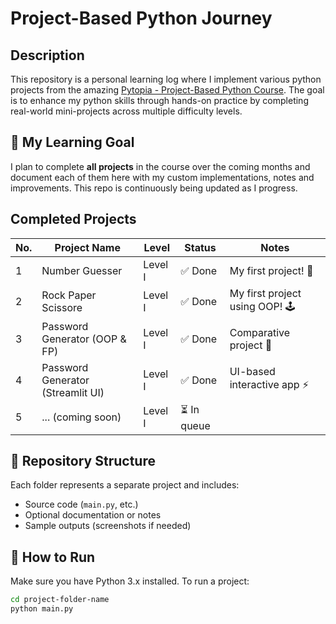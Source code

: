 # Project-Based Python Journey

## Description
This repository is a personal learning log where I implement various python projects from the amazing [Pytopia - Project-Based Python Course](https://www.pytopia.ai/courses/project-based-python). The goal is to enhance my python skills through hands-on practice by  completing real-world mini-projects across multiple difficulty levels.

## 🎯 My Learning Goal
I plan to complete **all projects** in the course over the coming months and document each of them here with my custom implementations, notes and improvements. This repo is continuously being updated as I progress.

## Completed Projects
| No. | Project Name          | Level    | Status     | Notes         |
|-----|------------------------|----------|------------|----------------|
| 1   | Number Guesser   | Level I  | ✅ Done     | My first project! 🎉 |
| 2   | Rock Paper Scissore | Level I |  ✅ Done  | My first project using OOP! 🕹️|
| 3| Password Generator (OOP & FP)| Level I| ✅ Done| Comparative project 🔐|
|4| Password Generator (Streamlit UI)|Level I|✅ Done|UI-based interactive app ⚡ |
| 5  | ... (coming soon)     | Level I  | ⏳ In queue |                |

## 📁 Repository Structure

Each folder represents a separate project and includes:
- Source code (`main.py`, etc.)
- Optional documentation or notes
- Sample outputs (screenshots if needed)

## 🔧 How to Run

Make sure you have Python 3.x installed. To run a project:
```bash
cd project-folder-name
python main.py
```
